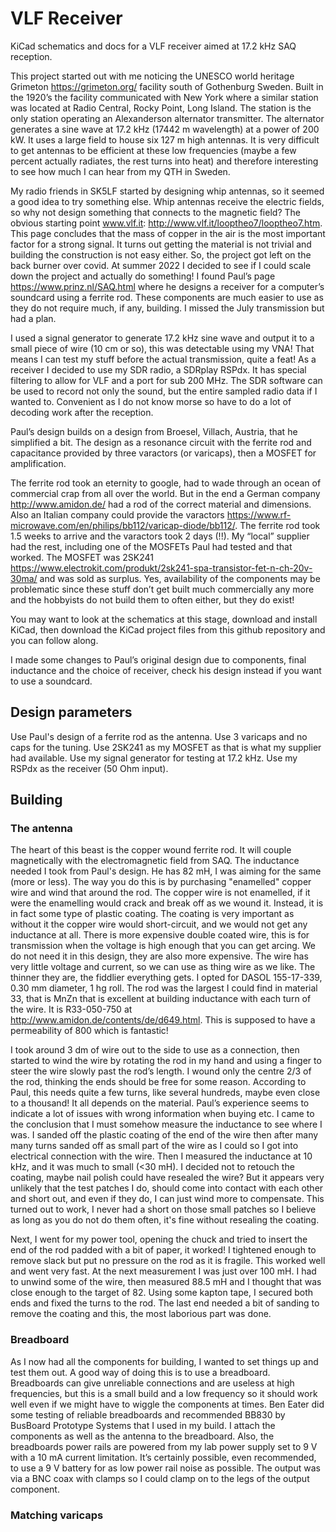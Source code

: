 # VLF Receiver

KiCad schematics and docs for a VLF receiver aimed at 17.2 kHz SAQ reception.

This project started out with me noticing the UNESCO world heritage Grimeton https://grimeton.org/ facility south of Gothenburg Sweden.
Built in the 1920’s the facility communicated with New York where a similar station was located at Radio Central, Rocky Point, Long Island.
The station is the only station operating an Alexanderson alternator transmitter. The alternator generates a sine wave at 17.2 kHz
(17442 m wavelength) at a power of 200 kW. It uses a large field to house six 127 m high antennas. It is very difficult to get antennas
to be efficient at these low frequencies (maybe a few percent actually radiates, the rest turns into heat) and therefore interesting to
see how much I can hear from my QTH in Sweden.

My radio friends in SK5LF started by designing whip antennas, so it seemed a good idea to try something else. Whip antennas receive the
electric fields, so why not design something that connects to the magnetic field?
The obvious starting point www.vlf.it: http://www.vlf.it/looptheo7/looptheo7.htm. This page concludes that the mass of copper in the air
is the most important factor for a strong signal. It turns out getting the material is not trivial and building the construction is not
easy either. So, the project got left on the back burner over covid. At summer 2022 I decided to see if I could scale down the project
and actually do something!
I found Paul’s page https://www.prinz.nl/SAQ.html where he designs a receiver for a computer’s soundcard using a ferrite rod.
These components are much easier to use as they do not require much, if any, building. I missed the July transmission but had a plan.

I used a signal generator to generate 17.2 kHz sine wave and output it to a small piece of wire (10 cm or so),
this was detectable using my VNA! That means I can test my stuff before the actual transmission, quite a feat!
As a receiver I decided to use my SDR radio, a SDRplay RSPdx. It has special filtering to allow for VLF and a port for sub 200 MHz.
The SDR software can be used to record not only the sound, but the entire sampled radio data if I wanted to. Convenient as I do not
know morse so have to do a lot of decoding work after the reception.

Paul’s design builds on a design from Broesel, Villach, Austria, that he simplified a bit. The design as a resonance circuit with the
ferrite rod and capacitance provided by three varactors (or varicaps), then a MOSFET for amplification.

The ferrite rod took an eternity to google, had to wade through an ocean of commercial crap from all over the world.
But in the end a German company http://www.amidon.de/ had a rod of the correct material and dimensions. Also an Italian
company could provide the varactors https://www.rf-microwave.com/en/philips/bb112/varicap-diode/bb112/.
The ferrite rod took 1.5 weeks to arrive and the varactors took 2 days (!!). My “local” supplier had the rest, including one of the
MOSFETs Paul had tested and that worked. The MOSFET was 2SK241 https://www.electrokit.com/produkt/2sk241-spa-transistor-fet-n-ch-20v-30ma/
and was sold as surplus. Yes, availability of the components may be problematic since these stuff don’t get built much commercially any
more and the hobbyists do not build them to often either, but they do exist!

You may want to look at the schematics at this stage, download and install KiCad, then download the KiCad project files from
this github repository and you can follow along.

I made some changes to Paul’s original design due to components, final inductance and the choice of receiver, check his design instead
if you want to use a soundcard.

## Design parameters
Use Paul's design of a ferrite rod as the antenna. Use 3 varicaps and no caps for the tuning. Use 2SK241 as my MOSFET as that is what
my supplier had available.
Use my signal generator for testing at 17.2 kHz. Use my RSPdx as the receiver (50 Ohm input).

## Building

### The antenna
The heart of this beast is the copper wound ferrite rod. It will couple magnetically with the electromagnetic field from SAQ.
The inductance needed I took from Paul's design. He has 82 mH, I was aiming for the same (more or less).
The way you do this is by purchasing "enamelled" copper wire and wind that around the rod. The copper wire is not enamelled, if it were
the enamelling would crack and break off as we wound it. Instead, it is in fact some type of plastic coating. The coating is very
important as without it the copper wire would short-circuit, and we would not get any inductance at all. There is more expensive double
coated wire, this is for transmission when the voltage is high enough that you can get arcing. We do not need it in this design,
they are also more expensive. The wire has very little voltage and current, so we can use as thing wire as we like. The thinner they
are, the fiddlier everything gets. I opted for DASOL 155-17-339, 0.30 mm diameter, 1 hg roll.
The rod was the largest I could find in material 33, that is MnZn that is excellent at building inductance with each turn of the wire.
It is R33-050-750 at http://www.amidon.de/contents/de/d649.html. This is supposed to have a permeability of 800 which is fantastic!

I took around 3 dm of wire out to the side to use as a connection, then started to wind the wire by rotating the rod in my hand and
using a finger to steer the wire slowly past the rod’s length. I wound only the centre 2/3 of the rod, thinking the ends should be free
for some reason. According to Paul, this needs quite a few turns, like several hundreds, maybe even close to a thousand! It all
depends on the material. Paul’s experience seems to indicate a lot of issues with wrong information when buying etc. I came to the
conclusion that I must somehow measure the inductance to see where I was. I sanded off the plastic coating of the end of the wire
then after many many turns sanded off as small part of the wire as I could so I got into electrical connection with the wire. Then
I measured the inductance at 10 kHz, and it was much to small (<30 mH). I decided not to retouch the coating, maybe nail polish
could have resealed the wire? But it appears very unlikely that the test patches I do, should come into contact with each other and
short out, and even if they do, I can just wind more to compensate. This turned out to work, I never had a short on those small
patches so I believe as long as you do not do them often, it's fine without resealing the coating.

Next, I went for my power tool, opening the chuck and tried to insert the end of the rod padded with a bit of paper, it worked!
I tightened enough to remove slack but put no pressure on the rod as it is fragile. This worked well and went
very fast. At the next measurement I was just over 100 mH. I had to unwind some of the wire, then measured 88.5 mH and I thought
that was close enough to the target of 82. Using some kapton tape, I secured both ends and fixed the turns to the rod. The last end
needed a bit of sanding to remove the coating and this, the most laborious part was done.

### Breadboard
As I now had all the components for building, I wanted to set things up and test them out. A good way of doing this is to use a
breadboard. Breadboards can give unreliable connections and are useless at high frequencies, but this is a small build and a low
frequency so it should work well even if we might have to wiggle the components at times. Ben Eater did some testing
of reliable breadboards and recommended BB830 by BusBoard Prototype Systems that I used in my build. I attach the components
as well as the antenna to the breadboard. Also, the breadboards power rails are powered from my lab power supply set to 9 V with
a 10 mA current limitation. It’s certainly possible, even recommended, to use a 9 V battery for as low power rail noise as possible.
The output was via a BNC coax with clamps so I could clamp on to the legs of the output component.

### Matching varicaps





